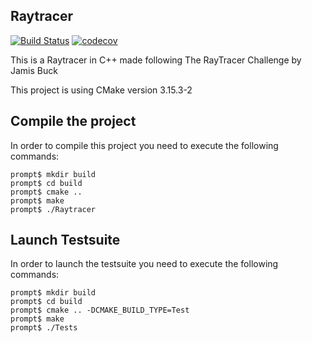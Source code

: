 ## Raytracer

[![Build Status](https://travis-ci.com/Pleuvens/RayTracer.svg?branch=master)](https://travis-ci.com/Pleuvens/RayTracer)
[![codecov](https://codecov.io/gh/Pleuvens/Raytracer/branch/master/graph/badge.svg)](https://codecov.io/gh/Pleuvens/Raytracer)

This is a Raytracer in C++ made following The RayTracer Challenge by Jamis Buck

This project is using CMake version 3.15.3-2

## Compile the project

In order to compile this project you need to execute the following commands:

```
prompt$ mkdir build
prompt$ cd build
prompt$ cmake ..
prompt$ make
prompt$ ./Raytracer
```

## Launch Testsuite

In order to launch the testsuite you need to execute the following commands:

```
prompt$ mkdir build
prompt$ cd build
prompt$ cmake .. -DCMAKE_BUILD_TYPE=Test
prompt$ make
prompt$ ./Tests
```

